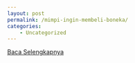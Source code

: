 ```yaml
---
layout: post
permalink: /mimpi-ingin-membeli-boneka/
categories:
    - Uncategorized
---
```


[Baca Selengkapnya](/02)